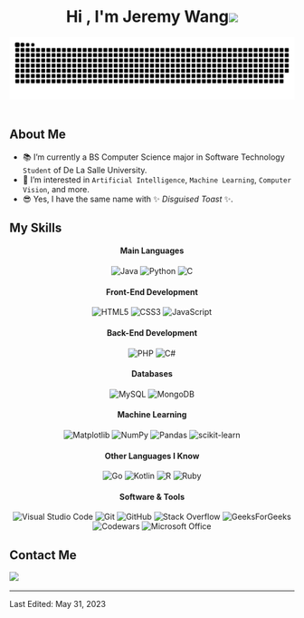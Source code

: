 <h1 align="center"><b>Hi , I'm Jeremy Wang</b><img src="https://media.giphy.com/media/hvRJCLFzcasrR4ia7z/giphy.gif" width="35"></h1>

<!-- Snake -->
<div align="center">
  <img src="https://github.com/1999AZZAR/1999AZZAR/blob/readme/resources/img/grid-snake.svg" alt="snake">
</div>

<br>

## About Me

- 📚 I’m currently a BS Computer Science major in Software Technology `Student` of De La Salle University.
- 👀 I’m interested in `Artificial Intelligence`, `Machine Learning`, `Computer Vision`, and more.
- 😎 Yes, I have the same name with ✨ _Disguised Toast_ ✨.

## My Skills

<h4 align="center"> Main Languages </h4>

<div align="center">
  
  ![Java](https://img.shields.io/badge/java-%23ED8B00.svg?style=for-the-badge&logo=openjdk&logoColor=white)
  ![Python](https://img.shields.io/badge/python-3670A0?style=for-the-badge&logo=python&logoColor=ffdd54)
  ![C](https://img.shields.io/badge/c-%2300599C.svg?style=for-the-badge&logo=c&logoColor=white)
  
</div>

<h4 align="center"> Front-End Development </h4>

<div align="center">
  
  ![HTML5](https://img.shields.io/badge/html5-%23E34F26.svg?style=for-the-badge&logo=html5&logoColor=white)
  ![CSS3](https://img.shields.io/badge/css3-%231572B6.svg?style=for-the-badge&logo=css3&logoColor=white)
  ![JavaScript](https://img.shields.io/badge/javascript-%23323330.svg?style=for-the-badge&logo=javascript&logoColor=%23F7DF1E)

</div>

<h4 align="center"> Back-End Development </h4>

<div align="center">
  
  ![PHP](https://img.shields.io/badge/php-%23777BB4.svg?style=for-the-badge&logo=php&logoColor=white)
  ![C#](https://img.shields.io/badge/c%23-%23239120.svg?style=for-the-badge&logo=c-sharp&logoColor=white)

</div>

<h4 align="center"> Databases </h4>

<div align="center">
  
  ![MySQL](https://img.shields.io/badge/mysql-%2300f.svg?style=for-the-badge&logo=mysql&logoColor=white)
  ![MongoDB](https://img.shields.io/badge/MongoDB-%234ea94b.svg?style=for-the-badge&logo=mongodb&logoColor=white)

</div>

<h4 align="center"> Machine Learning </h4>

<div align="center">

  ![Matplotlib](https://img.shields.io/badge/Matplotlib-%23ffffff.svg?style=for-the-badge&logo=Matplotlib&logoColor=black)
  ![NumPy](https://img.shields.io/badge/numpy-%23013243.svg?style=for-the-badge&logo=numpy&logoColor=white)
  ![Pandas](https://img.shields.io/badge/pandas-%23150458.svg?style=for-the-badge&logo=pandas&logoColor=white)
  ![scikit-learn](https://img.shields.io/badge/scikit--learn-%23F7931E.svg?style=for-the-badge&logo=scikit-learn&logoColor=white)

</div>

<h4 align="center"> Other Languages I Know </h4>

<div align="center">
  
  ![Go](https://img.shields.io/badge/go-%2300ADD8.svg?style=for-the-badge&logo=go&logoColor=white)
  ![Kotlin](https://img.shields.io/badge/kotlin-%237F52FF.svg?style=for-the-badge&logo=kotlin&logoColor=white)
  ![R](https://img.shields.io/badge/r-%23276DC3.svg?style=for-the-badge&logo=r&logoColor=white)
  ![Ruby](https://img.shields.io/badge/ruby-%23CC342D.svg?style=for-the-badge&logo=ruby&logoColor=white)

</div>

<h4 align="center"> Software & Tools </h4>

<div align="center">
  
  ![Visual Studio Code](https://img.shields.io/badge/Visual%20Studio%20Code-0078d7.svg?style=for-the-badge&logo=visual-studio-code&logoColor=white)
  ![Git](https://img.shields.io/badge/git-%23F05033.svg?style=for-the-badge&logo=git&logoColor=white)
  ![GitHub](https://img.shields.io/badge/github-%23121011.svg?style=for-the-badge&logo=github&logoColor=white)
  ![Stack Overflow](https://img.shields.io/badge/-Stackoverflow-FE7A16?style=for-the-badge&logo=stack-overflow&logoColor=white)
  ![GeeksForGeeks](https://img.shields.io/badge/GeeksforGeeks-gray?style=for-the-badge&logo=geeksforgeeks&logoColor=35914c)
  ![Codewars](https://img.shields.io/badge/Codewars-B1361E?style=for-the-badge&logo=codewars&logoColor=grey)
  ![Microsoft Office](https://img.shields.io/badge/Microsoft_Office-D83B01?style=for-the-badge&logo=microsoft-office&logoColor=white)

</div>

## Contact Me

<a href="https://linktr.ee/jerwang"><img src="https://img.shields.io/badge/linktree-1de9b6?style=for-the-badge&logo=linktree&logoColor=white"/></a>

---

Last Edited: May 31, 2023
